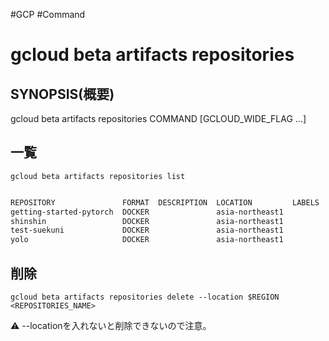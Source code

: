 #GCP #Command
# gcloud beta artifacts repositories 

## SYNOPSIS(概要)

gcloud beta artifacts repositories COMMAND [GCLOUD_WIDE_FLAG …]

## 一覧

`gcloud beta artifacts repositories list`

```bash

REPOSITORY               FORMAT  DESCRIPTION  LOCATION         LABELS  ENCRYPTION          CREATE_TIME          UPDATE_TIME
getting-started-pytorch  DOCKER               asia-northeast1          Google-managed key  2021-08-28T19:02:22  2021-08-28T19:02:22
shinshin                 DOCKER               asia-northeast1          Google-managed key  2021-08-23T08:47:25  2021-08-23T08:47:25
test-suekuni             DOCKER               asia-northeast1          Google-managed key  2021-08-23T08:48:01  2021-08-23T08:48:01
yolo                     DOCKER               asia-northeast1          Google-managed key  2021-08-28T18:54:39  2021-08-28T18:54:39

```

## 削除

`gcloud beta artifacts repositories delete --location $REGION <REPOSITORIES_NAME>`

 ⚠ --locationを入れないと削除できないので注意。

